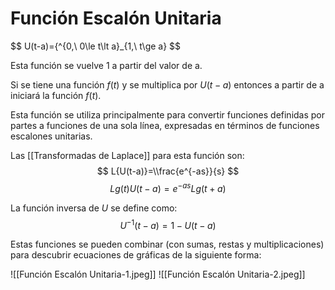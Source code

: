# Función Escalón Unitaria

$$ U(t-a)={^{0,\\ 0\\le t\\lt a}\_{1,\\ t\\ge a} $$

Esta función se vuelve 1 a partir del valor de a.

Si se tiene una función $f(t)$ y se multiplica por $U(t-a)$ entonces a partir de
a iniciará la función $f(t)$.

Esta función se utiliza principalmente para convertir funciones definidas por
partes a funciones de una sola línea, expresadas en términos de funciones
escalones unitarias.

Las \[\[Transformadas de Laplace\]\] para esta función son: $$
L{U(t-a)}=\\frac{e^{-as}}{s} $$ $$ L{g(t)U(t-a)}=e^{-as}L{g(t+a)} $$

La función inversa de $U$ se define como: $$ U^{-1}(t-a)=1-U(t-a) $$

Estas funciones se pueden combinar (con sumas, restas y multiplicaciones) para
descubrir ecuaciones de gráficas de la siguiente forma:

!\[\[Función Escalón Unitaria-1.jpeg\]\] !\[\[Función Escalón
Unitaria-2.jpeg\]\]
